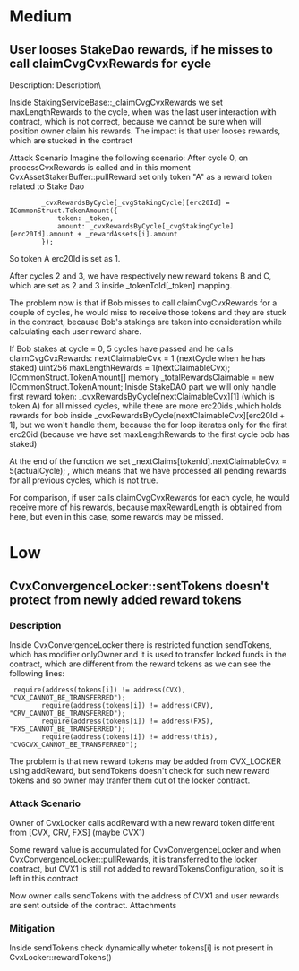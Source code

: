 # Medium
## User looses StakeDao rewards, if he misses to call claimCvgCvxRewards for cycle
Description:
Description\

Inside StakingServiceBase::_claimCvgCvxRewards we set maxLengthRewards to the cycle, when was the last user interaction with contract, which is not correct, because we cannot be sure when will position owner claim his rewards. The impact is that user looses rewards, which are stucked in the contract

Attack Scenario
Imagine the following scenario:
After cycle 0, on processCvxRewards is called and in this moment CvxAssetStakerBuffer::pullReward set only token "A" as a reward token related to Stake Dao

            _cvxRewardsByCycle[_cvgStakingCycle][erc20Id] = ICommonStruct.TokenAmount({
                token: _token,
                amount: _cvxRewardsByCycle[_cvgStakingCycle][erc20Id].amount + _rewardAssets[i].amount
            });
So token A erc20Id is set as 1.

After cycles 2 and 3, we have respectively new reward tokens B and C, which are set as 2 and 3 inside _tokenToId[_token] mapping.

The problem now is that if Bob misses to call claimCvgCvxRewards for a couple of cycles, he would miss to receive those tokens and they are stuck in the contract, because Bob's stakings are taken into consideration while calculating each user reward share.

If Bob stakes at cycle = 0,
5 cycles have passed and he calls claimCvgCvxRewards:
nextClaimableCvx = 1 (nextCycle when he has staked)
uint256 maxLengthRewards = 1(nextClaimableCvx);
ICommonStruct.TokenAmount[] memory _totalRewardsClaimable = new ICommonStruct.TokenAmount[](1(maxLengthRewards));
Inisde StakeDAO part we will only handle first reward token:
_cvxRewardsByCycle[nextClaimableCvx][1] (which is token A) for all missed cycles, while there are more erc20ids ,which holds rewards for bob inside _cvxRewardsByCycle[nextClaimableCvx][erc20Id + 1], but we won't handle them, because the for loop iterates only for the first erc20id (because we have set maxLengthRewards to the first cycle bob has staked)

At the end of the function we set _nextClaims[tokenId].nextClaimableCvx = 5(actualCycle); , which means that we have processed all pending rewards for all previous cycles, which is not true.

For comparison, if user calls claimCvgCvxRewards for each cycle, he would receive more of his rewards, because maxRewardLength is obtained from here, but even in this case, some rewards may be missed.

# Low

## CvxConvergenceLocker::sentTokens doesn't protect from newly added reward tokens
### Description
Inside CvxConvergenceLocker there is restricted function sendTokens, which has modifier onlyOwner and it is used to transfer locked funds in the contract, which are different from the reward tokens as we can see the following lines:

     require(address(tokens[i]) != address(CVX), "CVX_CANNOT_BE_TRANSFERRED");
            require(address(tokens[i]) != address(CRV), "CRV_CANNOT_BE_TRANSFERRED");
            require(address(tokens[i]) != address(FXS), "FXS_CANNOT_BE_TRANSFERRED");
            require(address(tokens[i]) != address(this), "CVGCVX_CANNOT_BE_TRANSFERRED");

The problem is that new reward tokens may be added from CVX_LOCKER using addReward, but sendTokens doesn't check for such new reward tokens and so owner may tranfer them out of the locker contract.

### Attack Scenario

Owner of CvxLocker calls addReward with a new reward token different from [CVX, CRV, FXS] (maybe CVX1)

Some reward value is accumulated for CvxConvergenceLocker and when CvxConvergenceLocker::pullRewards, it is transferred to the locker contract, but CVX1 is still not added to rewardTokensConfiguration, so it is left in this contract

Now owner calls sendTokens with the address of CVX1 and user rewards are sent outside of the contract.
Attachments


### Mitigation
Inside sendTokens check dynamically wheter tokens[i] is not present in CvxLocker::rewardTokens()
